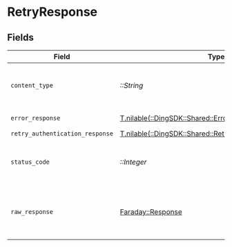 # RetryResponse


## Fields

| Field                                                                                                           | Type                                                                                                            | Required                                                                                                        | Description                                                                                                     |
| --------------------------------------------------------------------------------------------------------------- | --------------------------------------------------------------------------------------------------------------- | --------------------------------------------------------------------------------------------------------------- | --------------------------------------------------------------------------------------------------------------- |
| `content_type`                                                                                                  | *::String*                                                                                                      | :heavy_check_mark:                                                                                              | HTTP response content type for this operation                                                                   |
| `error_response`                                                                                                | [T.nilable(::DingSDK::Shared::ErrorResponse)](../../models/shared/errorresponse.md)                             | :heavy_minus_sign:                                                                                              | Bad Request                                                                                                     |
| `retry_authentication_response`                                                                                 | [T.nilable(::DingSDK::Shared::RetryAuthenticationResponse)](../../models/shared/retryauthenticationresponse.md) | :heavy_minus_sign:                                                                                              | OK                                                                                                              |
| `status_code`                                                                                                   | *::Integer*                                                                                                     | :heavy_check_mark:                                                                                              | HTTP response status code for this operation                                                                    |
| `raw_response`                                                                                                  | [Faraday::Response](https://www.rubydoc.info/gems/faraday/Faraday/Response)                                     | :heavy_check_mark:                                                                                              | Raw HTTP response; suitable for custom response parsing                                                         |